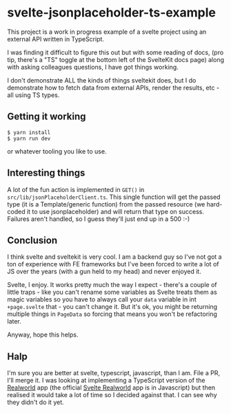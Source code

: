 # svelte-jsonplaceholder-ts-example

This project is a work in progress example of a svelte project using an
external API written in TypeScript.

I was finding it difficult to figure this out but with some reading of
docs, (pro tip, there's a "TS" toggle at the bottom left of the SvelteKit
docs page) along with asking colleagues questions, I have got things
working.

I don't demonstrate ALL the kinds of things sveltekit does, but I do
demonstrate how to fetch data from external APIs, render the results,
etc - all using TS types.

## Getting it working

```
$ yarn install
$ yarn run dev
```

or whatever tooling you like to use.

## Interesting things

A lot of the fun action is implemented in `GET()` in `src/lib/jsonPlaceholderClient.ts`. This single function will get the passed type (it is a Template/generic function) from the passed resource (we hard-coded it to use jsonplaceholder) and will return that type on success. Failures aren't handled, so I guess they'll just end up in a 500 :-)

## Conclusion

I think svelte and sveltekit is very cool. I am a backend guy so I've not got a ton of experience with FE frameworks but I've been forced to write a lot of JS over the years (with a gun held to my head) and never enjoyed it.

Svelte, I enjoy. It works pretty much the way I expect - there's a couple of little traps - like you can't rename some variables as Svelte treats them as magic variables so you have to always call your `data` variable in int `+page.svelte` that - you can't change it. But it's ok, you might be returning multiple things in `PageData` so forcing that means you won't be refactoring later.

Anyway, hope this helps.

## Halp

I'm sure you are better at svelte, typescript, javascript, than I am. File a PR, I'll merge it. I was looking at implementing a TypeScript version of the [Realworld](https://github.com/gothinkster/realworld) app (the official [Svelte Realworld](https://github.com/sveltejs/realworld) app is in Javascript) but then realised it would take a lot of time so I decided against that. I can see why they didn't do it yet.